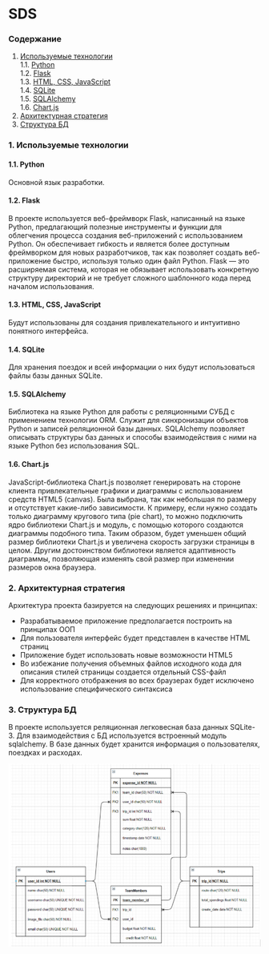 # SDS

### Содержание
1. [Используемые технологии](#1) <br>
    1.1. [Python](#1.1) <br>
    1.2. [Flask](#1.2) <br>
    1.3. [HTML, CSS, JavaScript](#1.3) <br>
    1.4. [SQLite](#1.4) <br>
    1.5. [SQLAlchemy](#1.5) <br>
    1.6. [Chart.js](#1.6)
2. [Архитектурная стратегия](#2)
3. [Структура БД](#3) <br>

### 1. Используемые технологии <a name="1"></a>
#### 1.1. Python <a name="1.1"></a>
Основной язык разработки.

#### 1.2. Flask <a name="1.2"></a>
В проекте используется веб-фреймворк Flask, написанный на языке Python, предлагающий полезные инструменты и функции для облегчения процесса создания веб-приложений с использованием Python. Он обеспечивает гибкость и является более доступным фреймворком для новых разработчиков, так как позволяет создать веб-приложение быстро, используя только один файл Python. Flask — это расширяемая система, которая не обязывает использовать конкретную структуру директорий и не требует сложного шаблонного кода перед началом использования.

#### 1.3. HTML, CSS, JavaScript <a name="1.3"></a>
Будут использованы для создания привлекательного и интуитивно понятного интерфейса.

#### 1.4. SQLite <a name="1.4"></a>
Для хранения поездок и всей информации о них будут использоваться файлы базы  данных SQLite.

#### 1.5. SQLAlchemy <a name="1.5"></a>
Библиотека на языке Python для работы с реляционными СУБД с применением технологии ORM. Служит для синхронизации объектов Python и записей реляционной базы данных. SQLAlchemy позволяет описывать структуры баз данных и способы взаимодействия с ними на языке Python без использования SQL.

#### 1.6. Chart.js <a name="1.6"></a>
JavaScript-библиотека Chart.js позволяет генерировать на стороне клиента привлекательные графики и диаграммы с использованием средств HTML5 (canvas). Была выбрана, так как небольшая по размеру и отсутствует какие-либо зависимости. К примеру, если нужно создать только диаграмму кругового типа (pie chart), то можно подключить ядро библиотеки Chart.js и модуль, с помощью которого создаются диаграммы подобного типа. Таким образом, будет уменьшен общий размер библиотеки Chart.js и увеличена скорость загрузки страницы в целом. Другим достоинством библиотеки является адаптивность диаграммы, позволяющая изменять свой размер при изменении размеров окна браузера.

### 2. Архитектурная стратегия <a name="2"></a>

Архитектура проекта базируется на следующих решениях и принципах:

 * Разрабатываемое приложение предполагается построить на принципах ООП
 * Для пользователя интерфейс будет представлен в качестве HTML страниц
 * Приложение будет использовать новые возможности HTML5
 * Во избежание получения объемных файлов исходного кода для описания стилей страницы создается отдельный CSS-файл
 * Для корректного отображения во всех браузерах будет исключено использование специфического синтаксиса

### 3. Структура БД <a name="3"></a>
В проекте используется реляционная легковесная база данных SQLite-3. Для взаимодействия с БД используется встроенный модуль sqlalchemy. В базе данных будет хранится информация о пользователях, поездках и расходах.

![img](https://github.com/veronika-suprunovich/dividexp/blob/main/docs/img/ERD.PNG)

